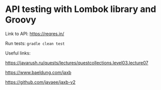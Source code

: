 # API testing with Lombok library and Groovy

Link to API: https://reqres.in/

Run tests: ```gradle clean test```

Useful links:

https://javarush.ru/quests/lectures/questcollections.level03.lecture07

https://www.baeldung.com/jaxb

https://github.com/javaee/jaxb-v2
